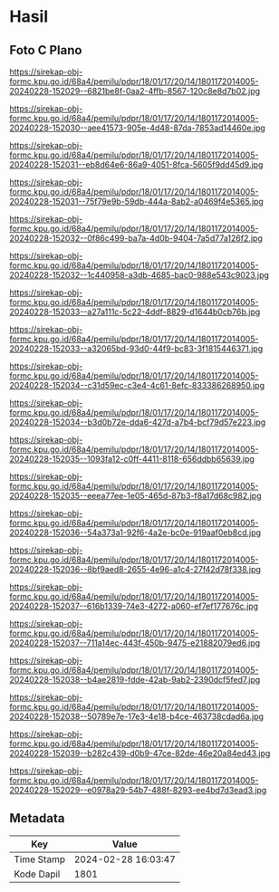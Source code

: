 # Hasil

## Foto C Plano

https://sirekap-obj-formc.kpu.go.id/68a4/pemilu/pdpr/18/01/17/20/14/1801172014005-20240228-152029--6821be8f-0aa2-4ffb-8567-120c8e8d7b02.jpg

https://sirekap-obj-formc.kpu.go.id/68a4/pemilu/pdpr/18/01/17/20/14/1801172014005-20240228-152030--aee41573-905e-4d48-87da-7853ad14460e.jpg

https://sirekap-obj-formc.kpu.go.id/68a4/pemilu/pdpr/18/01/17/20/14/1801172014005-20240228-152031--eb8d64e6-86a9-4051-8fca-5605f9dd45d9.jpg

https://sirekap-obj-formc.kpu.go.id/68a4/pemilu/pdpr/18/01/17/20/14/1801172014005-20240228-152031--75f79e9b-59db-444a-8ab2-a0469f4e5365.jpg

https://sirekap-obj-formc.kpu.go.id/68a4/pemilu/pdpr/18/01/17/20/14/1801172014005-20240228-152032--0f86c499-ba7a-4d0b-9404-7a5d77a126f2.jpg

https://sirekap-obj-formc.kpu.go.id/68a4/pemilu/pdpr/18/01/17/20/14/1801172014005-20240228-152032--1c440958-a3db-4685-bac0-988e543c9023.jpg

https://sirekap-obj-formc.kpu.go.id/68a4/pemilu/pdpr/18/01/17/20/14/1801172014005-20240228-152033--a27a111c-5c22-4ddf-8829-d1644b0cb76b.jpg

https://sirekap-obj-formc.kpu.go.id/68a4/pemilu/pdpr/18/01/17/20/14/1801172014005-20240228-152033--a32065bd-93d0-44f9-bc83-3f1815446371.jpg

https://sirekap-obj-formc.kpu.go.id/68a4/pemilu/pdpr/18/01/17/20/14/1801172014005-20240228-152034--c31d59ec-c3e4-4c61-8efc-833386268950.jpg

https://sirekap-obj-formc.kpu.go.id/68a4/pemilu/pdpr/18/01/17/20/14/1801172014005-20240228-152034--b3d0b72e-dda6-427d-a7b4-bcf79d57e223.jpg

https://sirekap-obj-formc.kpu.go.id/68a4/pemilu/pdpr/18/01/17/20/14/1801172014005-20240228-152035--1093fa12-c0ff-4411-8118-656ddbb65639.jpg

https://sirekap-obj-formc.kpu.go.id/68a4/pemilu/pdpr/18/01/17/20/14/1801172014005-20240228-152035--eeea77ee-1e05-465d-87b3-f8a17d68c982.jpg

https://sirekap-obj-formc.kpu.go.id/68a4/pemilu/pdpr/18/01/17/20/14/1801172014005-20240228-152036--54a373a1-92f6-4a2e-bc0e-919aaf0eb8cd.jpg

https://sirekap-obj-formc.kpu.go.id/68a4/pemilu/pdpr/18/01/17/20/14/1801172014005-20240228-152036--8bf9aed8-2655-4e96-a1c4-27f42d78f338.jpg

https://sirekap-obj-formc.kpu.go.id/68a4/pemilu/pdpr/18/01/17/20/14/1801172014005-20240228-152037--616b1339-74e3-4272-a060-ef7ef177676c.jpg

https://sirekap-obj-formc.kpu.go.id/68a4/pemilu/pdpr/18/01/17/20/14/1801172014005-20240228-152037--711a14ec-443f-450b-9475-e21882079ed6.jpg

https://sirekap-obj-formc.kpu.go.id/68a4/pemilu/pdpr/18/01/17/20/14/1801172014005-20240228-152038--b4ae2819-fdde-42ab-9ab2-2390dcf5fed7.jpg

https://sirekap-obj-formc.kpu.go.id/68a4/pemilu/pdpr/18/01/17/20/14/1801172014005-20240228-152038--50789e7e-17e3-4e18-b4ce-463738cdad6a.jpg

https://sirekap-obj-formc.kpu.go.id/68a4/pemilu/pdpr/18/01/17/20/14/1801172014005-20240228-152039--b282c439-d0b9-47ce-82de-46e20a84ed43.jpg

https://sirekap-obj-formc.kpu.go.id/68a4/pemilu/pdpr/18/01/17/20/14/1801172014005-20240228-152029--e0978a29-54b7-488f-8293-ee4bd7d3ead3.jpg


## Metadata

| Key        | Value               |
| ---------- | ------------------- |
| Time Stamp | 2024-02-28 16:03:47 |
| Kode Dapil | 1801                |



